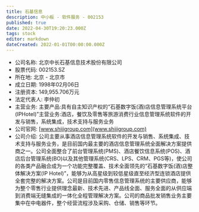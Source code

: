 ```yaml
---
title: 石基信息
description: 中小板 - 软件服务 - 002153
published: true
date: 2022-04-30T19:20:23.000Z
tags: stock
editor: markdown
dateCreated: 2022-01-01T00:00:00.000Z
---
```


- 公司名称: 北京中长石基信息技术股份有限公司
- 股票代码: 002153.SZ
- 所在地: 北京 - 北京市
- 成立日期: 1998年02月06日
- 注册资本: 149,955.706万元
- 法定代表人: 李仲初
- 主营业务: 主要产品:具有自主知识产权的“石基数字饭(酒)店信息管理系统平台(IPHotel)”主营业务:酒店，餐饮及零售等旅游消费行业信息管理系统软件的开发与销售，系统集成，技术支持与服务业务
- 公司官网: [www.shijigroup.com](www.shijigroup.com)
- 公司介绍: 公司主要从事酒店信息管理系统软件的开发与销售、系统集成、技术支持与服务业务，是目前国内最主要的酒店信息管理系统全面解决方案提供商之一。公司全面整合了前台管理系统(PMS)、酒店餐饮信息系统(POS)、酒店后台管理系统(BO)以及其他管理系统(CRS、LPS、CRM、PGS等)，使公司的各类产品融合成为一个功能完整覆盖、技术全面领先的“石基数字饭(酒)店整体解决方案(IP Hotel)”，能够为从高星级到较低星级直至经济型连锁酒店提供全套完整的解决方案。公司是目前国内零售信息管理系统的主要供应商，能够为整个零售行业提供理念最新、技术先进、产品线全面、服务全面的从供应端到消费端无缝集成的一体化全程管理解决方案。公司的商品批发销售业务主要集中在中电器件，整个经营流程涉及采购、仓储、销售等环节。


